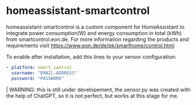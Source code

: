 # homeassistant-smartcontrol
homeassistant-smartcontrol is a custom component for HomeAssistant to integrate power consumption(W) and energy consumption in total (kWh) from smartcontrol.eon.de. For more information regarding the products and requirements visit https://www.eon.de/de/pk/smarthome/control.html


To enable after installation, add this lines to your sensor configuration:

```yaml
- platform: smart_control
  username: "EMAIL-ADDRESS"
  password: "PASSWORD"
```

| WARNING: this is still under developement, the sensor.py was created with the help of ChatGPT, so it is not perfect, but works at this stage for me.
